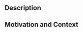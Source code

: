 <!--- Provide a general summary of your changes in the Title above -->

## Description

<!--- Describe your changes in detail -->

## Motivation and Context

<!--- What language did you add? Or what problem does it solve? -->